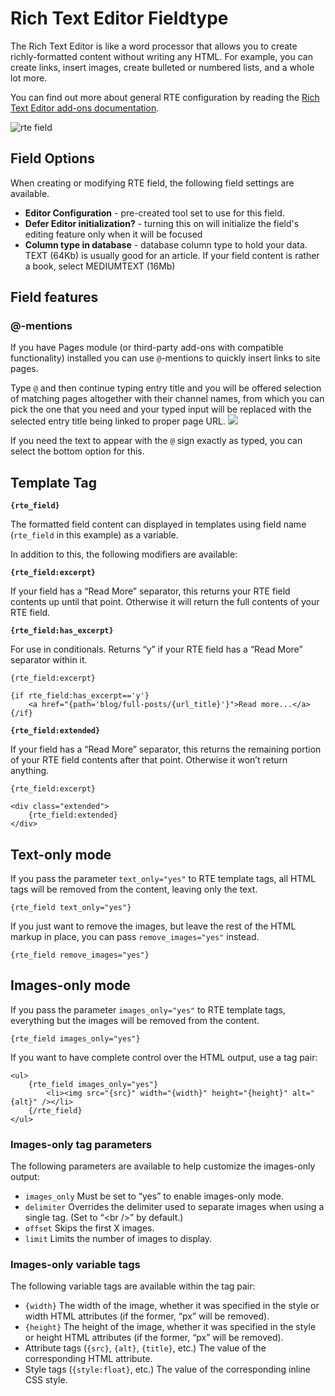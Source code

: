 <!--
    This source file is part of the open source project
    ExpressionEngine User Guide (https://github.com/ExpressionEngine/ExpressionEngine-User-Guide)

    @link      https://expressionengine.com/
    @copyright Copyright (c) 2003-2020, Packet Tide, LLC (https://packettide.com)
    @license   https://expressionengine.com/license Licensed under Apache License, Version 2.0
-->

# Rich Text Editor Fieldtype

The Rich Text Editor is like a word processor that allows you to create richly-formatted content without writing any HTML. For example, you can create links, insert images, create bulleted or numbered lists, and a whole lot more.

You can find out more about general RTE configuration by reading the [Rich Text Editor add-ons documentation](/add-ons/rte.md).

![rte field](_images/field_rte.png)

## Field Options

When creating or modifying RTE field, the following field settings are available.

- **Editor Configuration** - pre-created tool set to use for this field. 
- **Defer Editor initialization?** - turning this on will initialize the field's editing feature only when it will be focused
- **Column type in database** - database column type to hold your data. TEXT (64Kb) is usually good for an article. If your field content is rather a book, select MEDIUMTEXT (16Mb)

## Field features

### @-mentions

If you have Pages module (or third-party add-ons with compatible functionality) installed you can use `@`-mentions to quickly insert links to site pages.

Type `@` and then continue typing entry title and you will be offered selection of matching pages altogether with their channel names, from which you can pick the one that you need and your typed input will be replaced with the selected entry title being linked to proper page URL.
![](_images/rte-at-mentions.png)

If you need the text to appear with the `@` sign exactly as typed, you can select the bottom option for this.


## Template Tag

**`{rte_field}`**

The formatted field content can displayed in templates using field name (`rte_field` in this example) as a variable.

In addition to this, the following modifiers are available:

**`{rte_field:excerpt}`**

If your field has a “Read More” separator, this returns your RTE field contents up until that point. Otherwise it will return the full contents of your RTE field.

**`{rte_field:has_excerpt}`**

For use in conditionals. Returns “y” if your RTE field has a “Read More” separator within it.

    {rte_field:excerpt}

    {if rte_field:has_excerpt=='y'}
        <a href="{path='blog/full-posts/{url_title}'}">Read more...</a>
    {/if}

**`{rte_field:extended}`**

If your field has a “Read More” separator, this returns the remaining portion of your RTE field contents after that point. Otherwise it won’t return anything.

    {rte_field:excerpt}

    <div class="extended">
        {rte_field:extended}
    </div>

## Text-only mode
If you pass the parameter `text_only="yes"` to RTE template tags, all HTML tags will be removed from the content, leaving only the text.

    {rte_field text_only="yes"}

If you just want to remove the images, but leave the rest of the HTML markup in place, you can pass `remove_images="yes"` instead.

    {rte_field remove_images="yes"}

## Images-only mode
If you pass the parameter `images_only="yes"` to RTE template tags, everything but the images will be removed from the content.

    {rte_field images_only="yes"}
If you want to have complete control over the HTML output, use a tag pair:

    <ul>
        {rte_field images_only="yes"}
            <li><img src="{src}" width="{width}" height="{height}" alt="{alt}" /></li>
        {/rte_field}
    </ul>
### Images-only tag parameters
The following parameters are available to help customize the images-only output:

- `images_only` Must be set to “yes” to enable images-only mode.
- `delimiter` Overrides the delimiter used to separate images when using a single tag. (Set to “&lt;br /&gt;” by default.)
- `offset` Skips the first X images.
- `limit` Limits the number of images to display.

### Images-only variable tags
The following variable tags are available within the tag pair:

- `{width}` The width of the image, whether it was specified in the style or width HTML attributes (if the former, “px” will be removed).
- `{height}` The height of the image, whether it was specified in the style or height HTML attributes (if the former, “px” will be removed).
- Attribute tags (`{src}`, `{alt}`, `{title}`, etc.) The value of the corresponding HTML attribute.
- Style tags (`{style:float}`, etc.) The value of the corresponding inline CSS style.
